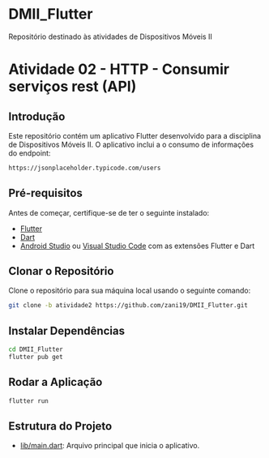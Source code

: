 # DMII_Flutter
Repositório destinado às atividades de Dispositivos Móveis II

# Atividade 02 - HTTP - Consumir serviços rest (API)

## Introdução
Este repositório contém um aplicativo Flutter desenvolvido para a disciplina de Dispositivos Móveis II. O aplicativo inclui a o consumo de informações do endpoint:
```sh
https://jsonplaceholder.typicode.com/users
```

## Pré-requisitos
Antes de começar, certifique-se de ter o seguinte instalado:
- [Flutter](https://flutter.dev/docs/get-started/install)
- [Dart](https://dart.dev/get-dart)
- [Android Studio](https://developer.android.com/studio) ou [Visual Studio Code](https://code.visualstudio.com/) com as extensões Flutter e Dart

## Clonar o Repositório
Clone o repositório para sua máquina local usando o seguinte comando:
```sh
git clone -b atividade2 https://github.com/zani19/DMII_Flutter.git
```
## Instalar Dependências
```sh
cd DMII_Flutter
flutter pub get
```

## Rodar a Aplicação

```sh
flutter run
```

## Estrutura do Projeto
- [lib/main.dart](https://github.com/zani19/DMII_Flutter/blob/atividade2/lib/main.dart): Arquivo principal que inicia o aplicativo.